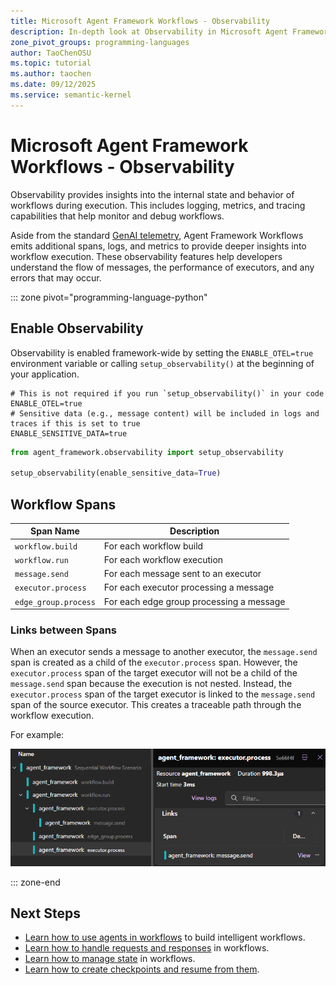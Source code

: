 ```yaml
---
title: Microsoft Agent Framework Workflows - Observability
description: In-depth look at Observability in Microsoft Agent Framework Workflows.
zone_pivot_groups: programming-languages
author: TaoChenOSU
ms.topic: tutorial
ms.author: taochen
ms.date: 09/12/2025
ms.service: semantic-kernel
---
```


# Microsoft Agent Framework Workflows - Observability

Observability provides insights into the internal state and behavior of workflows during execution. This includes logging, metrics, and tracing capabilities that help monitor and debug workflows.

Aside from the standard [GenAI telemetry](https://opentelemetry.io/docs/specs/semconv/gen-ai/), Agent Framework Workflows emits additional spans, logs, and metrics to provide deeper insights into workflow execution. These observability features help developers understand the flow of messages, the performance of executors, and any errors that may occur.

::: zone pivot="programming-language-python"

## Enable Observability

Observability is enabled framework-wide by setting the `ENABLE_OTEL=true` environment variable or calling `setup_observability()` at the beginning of your application.

```env
# This is not required if you run `setup_observability()` in your code
ENABLE_OTEL=true
# Sensitive data (e.g., message content) will be included in logs and traces if this is set to true
ENABLE_SENSITIVE_DATA=true
```

```python
from agent_framework.observability import setup_observability

setup_observability(enable_sensitive_data=True)
```

## Workflow Spans

| Span Name                        | Description                                      |
|----------------------------------|--------------------------------------------------|
| `workflow.build`                 | For each workflow build                          |
| `workflow.run`                   | For each workflow execution                      |
| `message.send`                   | For each message sent to an executor             |
| `executor.process`               | For each executor processing a message           |
| `edge_group.process`             | For each edge group processing a message         |

### Links between Spans

When an executor sends a message to another executor, the `message.send` span is created as a child of the `executor.process` span. However, the `executor.process` span of the target executor will not be a child of the `message.send` span because the execution is not nested. Instead, the `executor.process` span of the target executor is linked to the `message.send` span of the source executor. This creates a traceable path through the workflow execution.

For example:

![Span Relationships](./resources/images/workflow-trace.png)

::: zone-end

## Next Steps

- [Learn how to use agents in workflows](./using-agents.md) to build intelligent workflows.
- [Learn how to handle requests and responses](./request-and-response.md) in workflows.
- [Learn how to manage state](./shared-states.md) in workflows.
- [Learn how to create checkpoints and resume from them](./checkpoints.md).